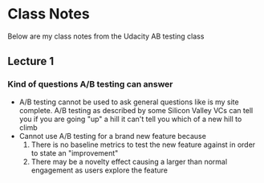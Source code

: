 # Class Notes

Below are my class notes from the Udacity AB testing class

## Lecture 1

### Kind of questions A/B testing can answer

* A/B testing cannot be used to ask general questions like is my site complete. A/B testing as described by some Silicon Valley VCs can tell you if you are going "up" a hill it can't tell you which of a new hill to climb
* Cannot use A/B testing for a brand new feature because
    1. There is no baseline metrics to test the new feature against in order to state an "improvement"
    2. There may be a novelty effect causing a larger than normal engagement as users explore the feature